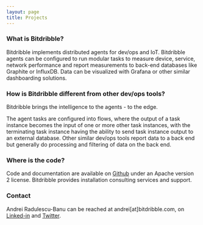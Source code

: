 ```yaml
---
layout: page
title: Projects
---
```

### What is Bitdribble?

Bitdribble implements distributed agents for dev/ops and IoT. Bitdribble agents can be configured to run modular tasks to measure device, service, network performance and report measurements to back-end databases like Graphite or InfluxDB. Data can be visualized with Grafana or other similar dashboarding solutions.

### How is Bitdribble different from other dev/ops tools?
Bitdribble brings the intelligence to the agents - to the edge.

The agent tasks are configured into flows, where the output of a task instance becomes the input of one or more other task instances, with the terminating task instance having the ability to send task instance output to an external database. Other similar dev/ops tools report data to a back end but generally do processing and filtering of data on the back end. 

### Where is the code?
Code and documentation are available on [Github](https://github.com/Bitdribble) under an Apache version 2 license. Bitdribble provides installation consulting services and support.

### Contact
Andrei Radulescu-Banu can be reached at andrei[at]bitdribble.com, on [Linked-in](https://www.linkedin.com/in/andrei-radulescu-banu/) and [Twitter](https://twitter.com/bitdribble). 

